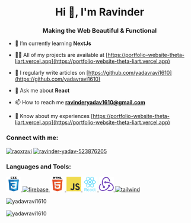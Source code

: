 <h1 align="center">Hi 👋, I'm Ravinder</h1>
<h3 align="center">Making the Web Beautiful & Functional</h3>

- 🌱 I’m currently learning **NextJs**

- 👨‍💻 All of my projects are available at [https://portfolio-website-theta-liart.vercel.app](https://portfolio-website-theta-liart.vercel.app)

- 📝 I regularly write articles on [https://github.com/yadavravi1610](https://github.com/yadavravi1610)

- 💬 Ask me about **React**

- 📫 How to reach me **ravinderyadav1610@gmail.com**

- 📄 Know about my experiences [https://portfolio-website-theta-liart.vercel.app](https://portfolio-website-theta-liart.vercel.app)

<h3 align="left">Connect with me:</h3>
<p align="left">
<a href="https://twitter.com/raoxravi" target="blank"><img align="center" src="https://raw.githubusercontent.com/rahuldkjain/github-profile-readme-generator/master/src/images/icons/Social/twitter.svg" alt="raoxravi" height="30" width="40" /></a>
<a href="https://linkedin.com/in/ravinder-yadav-523876205" target="blank"><img align="center" src="https://raw.githubusercontent.com/rahuldkjain/github-profile-readme-generator/master/src/images/icons/Social/linked-in-alt.svg" alt="ravinder-yadav-523876205" height="30" width="40" /></a>
</p>

<h3 align="left">Languages and Tools:</h3>
<p align="left"> <a href="https://www.w3schools.com/css/" target="_blank" rel="noreferrer"> <img src="https://raw.githubusercontent.com/devicons/devicon/master/icons/css3/css3-original-wordmark.svg" alt="css3" width="40" height="40"/> </a> <a href="https://firebase.google.com/" target="_blank" rel="noreferrer"> <img src="https://www.vectorlogo.zone/logos/firebase/firebase-icon.svg" alt="firebase" width="40" height="40"/> </a> <a href="https://www.w3.org/html/" target="_blank" rel="noreferrer"> <img src="https://raw.githubusercontent.com/devicons/devicon/master/icons/html5/html5-original-wordmark.svg" alt="html5" width="40" height="40"/> </a> <a href="https://developer.mozilla.org/en-US/docs/Web/JavaScript" target="_blank" rel="noreferrer"> <img src="https://raw.githubusercontent.com/devicons/devicon/master/icons/javascript/javascript-original.svg" alt="javascript" width="40" height="40"/> </a> <a href="https://reactjs.org/" target="_blank" rel="noreferrer"> <img src="https://raw.githubusercontent.com/devicons/devicon/master/icons/react/react-original-wordmark.svg" alt="react" width="40" height="40"/> </a> <a href="https://redux.js.org" target="_blank" rel="noreferrer"> <img src="https://raw.githubusercontent.com/devicons/devicon/master/icons/redux/redux-original.svg" alt="redux" width="40" height="40"/> </a> <a href="https://tailwindcss.com/" target="_blank" rel="noreferrer"> <img src="https://www.vectorlogo.zone/logos/tailwindcss/tailwindcss-icon.svg" alt="tailwind" width="40" height="40"/> </a> </p>

<p><img align="center" src="https://github-readme-stats.vercel.app/api/top-langs?username=yadavravi1610&show_icons=true&locale=en&layout=compact" alt="yadavravi1610" /></p>

<p><img align="center" src="https://github-readme-streak-stats.herokuapp.com/?user=yadavravi1610&" alt="yadavravi1610" /></p>
